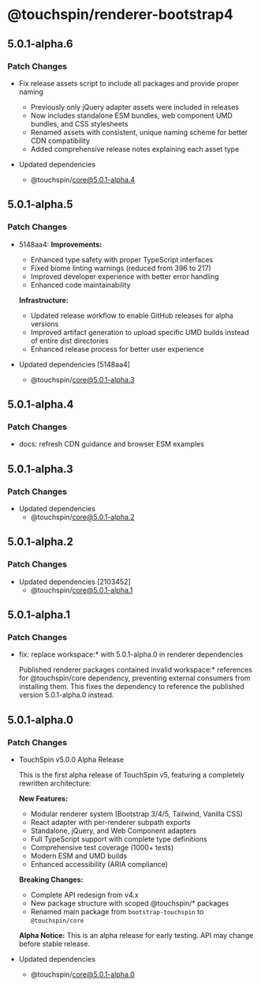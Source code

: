 # @touchspin/renderer-bootstrap4

## 5.0.1-alpha.6

### Patch Changes

- Fix release assets script to include all packages and provide proper naming
  - Previously only jQuery adapter assets were included in releases
  - Now includes standalone ESM bundles, web component UMD bundles, and CSS stylesheets
  - Renamed assets with consistent, unique naming scheme for better CDN compatibility
  - Added comprehensive release notes explaining each asset type

- Updated dependencies
  - @touchspin/core@5.0.1-alpha.4

## 5.0.1-alpha.5

### Patch Changes

- 5148aa4: **Improvements:**
  - Enhanced type safety with proper TypeScript interfaces
  - Fixed biome linting warnings (reduced from 396 to 217)
  - Improved developer experience with better error handling
  - Enhanced code maintainability

  **Infrastructure:**
  - Updated release workflow to enable GitHub releases for alpha versions
  - Improved artifact generation to upload specific UMD builds instead of entire dist directories
  - Enhanced release process for better user experience

- Updated dependencies [5148aa4]
  - @touchspin/core@5.0.1-alpha.3

## 5.0.1-alpha.4

### Patch Changes

- docs: refresh CDN guidance and browser ESM examples

## 5.0.1-alpha.3

### Patch Changes

- Updated dependencies
  - @touchspin/core@5.0.1-alpha.2

## 5.0.1-alpha.2

### Patch Changes

- Updated dependencies [2103452]
  - @touchspin/core@5.0.1-alpha.1

## 5.0.1-alpha.1

### Patch Changes

- fix: replace workspace:\* with 5.0.1-alpha.0 in renderer dependencies

  Published renderer packages contained invalid workspace:\* references for @touchspin/core dependency, preventing external consumers from installing them. This fixes the dependency to reference the published version 5.0.1-alpha.0 instead.

## 5.0.1-alpha.0

### Patch Changes

- TouchSpin v5.0.0 Alpha Release

  This is the first alpha release of TouchSpin v5, featuring a completely rewritten architecture:

  **New Features:**
  - Modular renderer system (Bootstrap 3/4/5, Tailwind, Vanilla CSS)
  - React adapter with per-renderer subpath exports
  - Standalone, jQuery, and Web Component adapters
  - Full TypeScript support with complete type definitions
  - Comprehensive test coverage (1000+ tests)
  - Modern ESM and UMD builds
  - Enhanced accessibility (ARIA compliance)

  **Breaking Changes:**
  - Complete API redesign from v4.x
  - New package structure with scoped @touchspin/\* packages
  - Renamed main package from `bootstrap-touchspin` to `@touchspin/core`

  **Alpha Notice:**
  This is an alpha release for early testing. API may change before stable release.

- Updated dependencies
  - @touchspin/core@5.0.1-alpha.0

